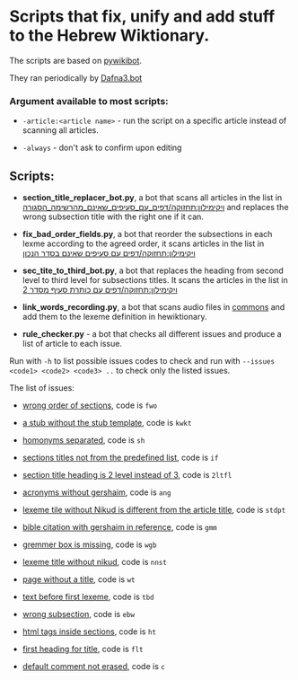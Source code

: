 # Scripts that fix, unify and add stuff to the Hebrew Wiktionary.

The scripts are based on [pywikibot](https://www.mediawiki.org/wiki/Manual:Pywikibot).

They ran periodically by [Dafna3.bot](https://he.wiktionary.org/wiki/%D7%9E%D7%A9%D7%AA%D7%9E%D7%A9:Dafna3.bot)   

### Argument available to most scripts:

* `-article:<article name>` - run the script on a specific article instead of scanning all articles.

* `-always` - don't ask to confirm upon editing


## Scripts:

* **section_title_replacer_bot.py**, a bot that scans all articles in the list in [ויקימילון:תחזוקה/דפים_עם_סעיפים_שאינם_מהרשימה_הסגורה](https://he.wiktionary.org/wiki/%D7%95%D7%99%D7%A7%D7%99%D7%9E%D7%99%D7%9C%D7%95%D7%9F:%D7%AA%D7%97%D7%96%D7%95%D7%A7%D7%94/%D7%93%D7%A4%D7%99%D7%9D_%D7%A2%D7%9D_%D7%A1%D7%A2%D7%99%D7%A4%D7%99%D7%9D_%D7%A9%D7%90%D7%99%D7%A0%D7%9D_%D7%9E%D7%94%D7%A8%D7%A9%D7%99%D7%9E%D7%94_%D7%94%D7%A1%D7%92%D7%95%D7%A8%D7%94) and replaces the wrong subsection title with the right one if it can.

* **fix_bad_order_fields.py**, a bot that reorder the subsections in each lexme according to the agreed order, it scans articles in the list in [ויקימילון:תחזוקה/דפים עם סעיפים שאינם בסדר הנכון](https://he.wiktionary.org/wiki/%D7%95%D7%99%D7%A7%D7%99%D7%9E%D7%99%D7%9C%D7%95%D7%9F:%D7%AA%D7%97%D7%96%D7%95%D7%A7%D7%94/%D7%93%D7%A4%D7%99%D7%9D_%D7%A2%D7%9D_%D7%A1%D7%A2%D7%99%D7%A4%D7%99%D7%9D_%D7%A9%D7%90%D7%99%D7%A0%D7%9D_%D7%91%D7%A1%D7%93%D7%A8_%D7%94%D7%A0%D7%9B%D7%95%D7%9F)

* **sec_tite_to_third_bot.py**, a bot that replaces the heading from second level to third level for subsections titles. It scans the articles in the list in [ויקימילון:תחזוקה/דפים עם כותרת סעיף מסדר 2](https://he.wiktionary.org/wiki/%D7%95%D7%99%D7%A7%D7%99%D7%9E%D7%99%D7%9C%D7%95%D7%9F:%D7%AA%D7%97%D7%96%D7%95%D7%A7%D7%94/%D7%93%D7%A4%D7%99%D7%9D_%D7%A2%D7%9D_%D7%9B%D7%95%D7%AA%D7%A8%D7%AA_%D7%A1%D7%A2%D7%99%D7%A3_%D7%9E%D7%A1%D7%93%D7%A8_2)

* **link_words_recording.py**, a bot that scans audio files in [commons](https://commons.wikimedia.org/wiki/Category:Hebrew_pronunciation) and add them to the lexeme definition in hewiktionary.

* **rule_checker.py** - a bot that checks all different issues and produce a list of article to each issue.

Run with `-h` to list possible issues codes to check and run with `--issues <code1> <code2> <code3> ..` to check only the listed issues.

The list of issues:

- [wrong order of sections](https://he.wiktionary.org/wiki/%D7%95%D7%99%D7%A7%D7%99%D7%9E%D7%99%D7%9C%D7%95%D7%9F:%D7%AA%D7%97%D7%96%D7%95%D7%A7%D7%94/%D7%93%D7%A4%D7%99%D7%9D_%D7%A2%D7%9D_%D7%A1%D7%A2%D7%99%D7%A4%D7%99%D7%9D_%D7%A9%D7%90%D7%99%D7%A0%D7%9D_%D7%91%D7%A1%D7%93%D7%A8_%D7%94%D7%A0%D7%9B%D7%95%D7%9F), code is `fwo`

- [a stub without the stub template](https://he.wiktionary.org/wiki/%D7%95%D7%99%D7%A7%D7%99%D7%9E%D7%99%D7%9C%D7%95%D7%9F:%D7%AA%D7%97%D7%96%D7%95%D7%A7%D7%94/%D7%A7%D7%A6%D7%A8%D7%9E%D7%A8_%D7%91%D7%9C%D7%99_%D7%AA%D7%91%D7%A0%D7%99%D7%AA_%D7%A7%D7%A6%D7%A8%D7%9E%D7%A8), code is `kwkt`

- [homonyms separated](https://he.wiktionary.org/wiki/%D7%95%D7%99%D7%A7%D7%99%D7%9E%D7%99%D7%9C%D7%95%D7%9F:%D7%AA%D7%97%D7%96%D7%95%D7%A7%D7%94/%D7%94%D7%95%D7%9E%D7%95%D7%A0%D7%99%D7%9E%D7%99%D7%9D_%D7%9E%D7%95%D7%A4%D7%A8%D7%93%D7%99%D7%9D), code is `sh`

- [sections titles not from the predefined list](https://he.wiktionary.org/wiki/%D7%95%D7%99%D7%A7%D7%99%D7%9E%D7%99%D7%9C%D7%95%D7%9F:%D7%AA%D7%97%D7%96%D7%95%D7%A7%D7%94/%D7%93%D7%A4%D7%99%D7%9D_%D7%A2%D7%9D_%D7%A1%D7%A2%D7%99%D7%A4%D7%99%D7%9D_%D7%A9%D7%90%D7%99%D7%A0%D7%9D_%D7%9E%D7%94%D7%A8%D7%A9%D7%99%D7%9E%D7%94_%D7%94%D7%A1%D7%92%D7%95%D7%A8%D7%94), code is `if`

- [section title heading is 2 level instead of 3]( https://he.wiktionary.org/wiki/%D7%95%D7%99%D7%A7%D7%99%D7%9E%D7%99%D7%9C%D7%95%D7%9F:%D7%AA%D7%97%D7%96%D7%95%D7%A7%D7%94/%D7%93%D7%A4%D7%99%D7%9D_%D7%A2%D7%9D_%D7%9B%D7%95%D7%AA%D7%A8%D7%AA_%D7%A1%D7%A2%D7%99%D7%A3_%D7%9E%D7%A1%D7%93%D7%A8_2), code is `2ltfl`

- [acronyms without gershaim](https://he.wiktionary.org/wiki/%D7%95%D7%99%D7%A7%D7%99%D7%9E%D7%99%D7%9C%D7%95%D7%9F:%D7%AA%D7%97%D7%96%D7%95%D7%A7%D7%94/%D7%93%D7%A4%D7%99%D7%9D_%D7%A2%D7%9D_%D7%A8%D7%90%D7%A9%D7%99_%D7%AA%D7%99%D7%91%D7%95%D7%AA_%D7%97%D7%A1%D7%A8%D7%99_%D7%92%D7%A8%D7%A9%D7%99%D7%99%D7%9D), code is `ang`

- [lexeme tile without Nikud is different from the article title](https://he.wiktionary.org/wiki/%D7%95%D7%99%D7%A7%D7%99%D7%9E%D7%99%D7%9C%D7%95%D7%9F:%D7%AA%D7%97%D7%96%D7%95%D7%A7%D7%94/%D7%93%D7%A4%D7%99%D7%9D_%D7%91%D7%94%D7%9D_%D7%9B%D7%95%D7%AA%D7%A8%D7%AA_%D7%9E%D7%A1%D7%93%D7%A8_2_%D7%9C%D7%9C%D7%90_%D7%A0%D7%99%D7%A7%D7%95%D7%93_%D7%A9%D7%95%D7%A0%D7%94_%D7%9E%D7%A9%D7%9D_%D7%94%D7%93%D7%A3), code is `stdpt`

- [bible citation with gershaim in reference](https://he.wiktionary.org/wiki/%D7%95%D7%99%D7%A7%D7%99%D7%9E%D7%99%D7%9C%D7%95%D7%9F:%D7%AA%D7%97%D7%96%D7%95%D7%A7%D7%94/%D7%93%D7%A4%D7%99%D7%9D_%D7%A2%D7%9D_%D7%A6%D7%99%D7%98%D7%95%D7%98_%D7%9E%D7%94%D7%AA%D7%A0%D7%9A_%D7%A2%D7%9D_%D7%92%D7%A8%D7%A9%D7%99%D7%99%D7%9D_%D7%91%D7%9E%D7%A8%D7%90%D7%99_%D7%9E%D7%A7%D7%95%D7%9D), code is `gmm`

- [gremmer box is missing](https://he.wiktionary.org/wiki/%D7%95%D7%99%D7%A7%D7%99%D7%9E%D7%99%D7%9C%D7%95%D7%9F:%D7%AA%D7%97%D7%96%D7%95%D7%A7%D7%94/%D7%93%D7%A4%D7%99%D7%9D_%D7%97%D7%A1%D7%A8%D7%99_%D7%A0%D7%99%D7%AA%D7%95%D7%97_%D7%93%D7%A7%D7%93%D7%95%D7%A7%D7%99), code is `wgb`

- [lexeme title without nikud](https://he.wiktionary.org/wiki/%D7%95%D7%99%D7%A7%D7%99%D7%9E%D7%99%D7%9C%D7%95%D7%9F:%D7%AA%D7%97%D7%96%D7%95%D7%A7%D7%94/%D7%93%D7%A4%D7%99%D7%9D_%D7%A2%D7%9D_%D7%9B%D7%95%D7%AA%D7%A8%D7%AA_%D7%9E%D7%A9%D7%A0%D7%94_%D7%9C%D7%90_%D7%9E%D7%A0%D7%95%D7%A7%D7%93%D7%AA), code is `nnst`

- [page without a title](https://he.wiktionary.org/wiki/%D7%95%D7%99%D7%A7%D7%99%D7%9E%D7%99%D7%9C%D7%95%D7%9F:%D7%AA%D7%97%D7%96%D7%95%D7%A7%D7%94/%D7%93%D7%A4%D7%99%D7%9D_%D7%9C%D7%9C%D7%90_%D7%9B%D7%95%D7%AA%D7%A8%D7%AA), code is `wt`

- [text before first lexeme](https://he.wiktionary.org/wiki/%D7%95%D7%99%D7%A7%D7%99%D7%9E%D7%99%D7%9C%D7%95%D7%9F:%D7%AA%D7%97%D7%96%D7%95%D7%A7%D7%94/%D7%93%D7%A4%D7%99%D7%9D_%D7%A2%D7%9D_%D7%98%D7%A7%D7%A1%D7%98_%D7%9C%D7%A4%D7%A0%D7%99_%D7%94%D7%94%D7%A2%D7%A8%D7%94_%D7%94%D7%A8%D7%90%D7%A9%D7%95%D7%A0%D7%94), code is `tbd`

- [wrong subsection](https://he.wiktionary.org/wiki/%D7%95%D7%99%D7%A7%D7%99%D7%9E%D7%99%D7%9C%D7%95%D7%9F:%D7%AA%D7%97%D7%96%D7%95%D7%A7%D7%94/%D7%A2%D7%A8%D7%9A_%D7%9E%D7%A9%D7%A0%D7%99_%D7%9C%D7%90_%D7%AA%D7%99%D7%A7%D7%A0%D7%99), code is `ebw`

- [html tags inside sections](https://he.wiktionary.org/wiki/%D7%95%D7%99%D7%A7%D7%99%D7%9E%D7%99%D7%9C%D7%95%D7%9F:%D7%AA%D7%97%D7%96%D7%95%D7%A7%D7%94/%D7%93%D7%A4%D7%99%D7%9D_%D7%A2%D7%9D_%D7%AA%D7%92%D7%99%D7%95%D7%AA_%D7%94%D7%99%D7%A4%D7%A8-%D7%98%D7%A7%D7%A1%D7%98_%D7%91%D7%9B%D7%95%D7%AA%D7%A8%D7%AA), code is `ht`

- [first heading for title](https://he.wiktionary.org/wiki/%D7%95%D7%99%D7%A7%D7%99%D7%9E%D7%99%D7%9C%D7%95%D7%9F:%D7%AA%D7%97%D7%96%D7%95%D7%A7%D7%94/%D7%93%D7%A4%D7%99%D7%9D_%D7%A2%D7%9D_%D7%9B%D7%95%D7%AA%D7%A8%D7%AA_%D7%9E%D7%93%D7%A8%D7%92%D7%94_%D7%A8%D7%90%D7%A9%D7%95%D7%A0%D7%94), code is `flt`

- [default comment not erased](https://he.wiktionary.org/wiki/%D7%95%D7%99%D7%A7%D7%99%D7%9E%D7%99%D7%9C%D7%95%D7%9F:%D7%AA%D7%97%D7%96%D7%95%D7%A7%D7%94/%D7%93%D7%A4%D7%99%D7%9D_%D7%91%D7%94%D7%9D_%D7%9C%D7%90_%D7%A0%D7%9E%D7%97%D7%A7%D7%94_%D7%94%D7%94%D7%A2%D7%A8%D7%94_%D7%94%D7%93%D7%99%D7%A4%D7%95%D7%9C%D7%98%D7%99%D7%91%D7%99%D7%AA), code is `c`
  